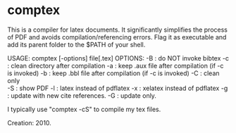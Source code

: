 # comptex

This is a compiler for latex documents. It significantly simplifies the process of PDF and avoids compilation/referencing errors. Flag it as executable and add its parent folder to the $PATH of your shell.

USAGE:   comptex [-options] file[.tex]
OPTIONS: 
	-B 	: do NOT invoke bibtex
	-c	: clean directory after compilation
	-a	: keep .aux file after compilation (if -c is invoked)
	-b	: keep .bbl file after compilation (if -c is invoked)
	-C	: clean only	
	-S	: show PDF
	-l	: latex instead of pdflatex
	-x  : xelatex instead of pdflatex
	-g <lib>  : update <lib> with new cite references.
	-G <lib>  : update <lib> only.
  
  
  I typically use "comptex -cS" to compile my tex files.  

  Creation: 2010.
